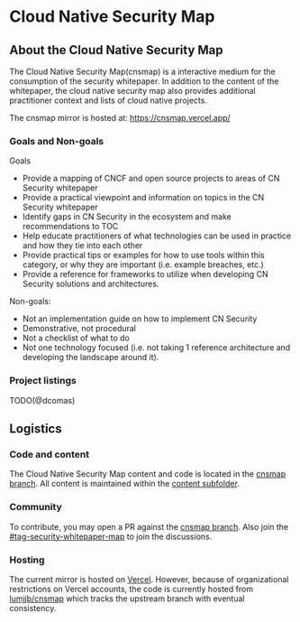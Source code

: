 # Cloud Native Security Map

## About the Cloud Native Security Map

The Cloud Native Security Map(cnsmap) is a interactive medium for the
consumption of the security whitepaper. In addition to the content of the
whitepaper, the cloud native security map also provides additional practitioner
context and lists of cloud native projects.

The cnsmap mirror is hosted at: <https://cnsmap.vercel.app/>

### Goals and Non-goals

Goals

- Provide a mapping of CNCF and open source projects to areas of CN Security
  whitepaper
- Provide a practical viewpoint and information on topics in the CN Security
  whitepaper
- Identify gaps in CN Security in the ecosystem and make recommendations to TOC
- Help educate practitioners of what technologies can be used in practice and
  how they tie into each other
- Provide practical tips or examples for how to use tools within this category,
  or why they are important (i.e. example breaches, etc.)
- Provide a reference for frameworks to utilize when developing CN Security
  solutions and architectures.

Non-goals:

- Not an implementation guide on how to implement CN Security
- Demonstrative, not procedural
- Not a checklist of what to do
- Not one technology focused (i.e. not taking 1 reference architecture and
  developing the landscape around it).

### Project listings

TODO(@dcomas)

## Logistics

### Code and content

The Cloud Native Security Map content and code is located in the [cnsmap
branch](https://github.com/cncf/tag-security/tree/cnsmap). All content is
maintained within the [content
subfolder](https://github.com/cncf/tag-security/tree/cnsmap/content).

### Community

To contribute, you may open a PR against the [cnsmap
branch](https://github.com/cncf/tag-security/tree/cnsmap). Also join the
[#tag-security-whitepaper-map](https://cloud-native.slack.com/archives/C01NT4P84AK)
to join the discussions.

### Hosting

The current mirror is hosted on [Vercel](https://vercel.com/). However, because
of organizational restrictions on Vercel accounts, the code is currently hosted
from [lumjjb/cnsmap](https://github.com/lumjjb/cnsmap) which tracks the upstream
branch with eventual consistency.
